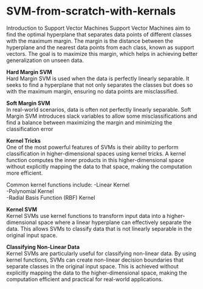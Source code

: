 # SVM-from-scratch-with-kernals
Introduction to Support Vector Machines
Support Vector Machines aim to find the optimal hyperplane that separates data points of different classes with the maximum margin. The margin is the distance between the hyperplane and the nearest data points from each class, known as support vectors. The goal is to maximize this margin, which helps in achieving better generalization on unseen data.

**Hard Margin SVM**<br />
Hard Margin SVM is used when the data is perfectly linearly separable. It seeks to find a hyperplane that not only separates the classes but does so with the maximum margin, ensuring no data points are misclassified. 

**Soft Margin SVM**<br />
In real-world scenarios, data is often not perfectly linearly separable. Soft Margin SVM introduces slack variables to allow some misclassifications and find a balance between maximizing the margin and minimizing the classification error

**Kernel Tricks**<br />
One of the most powerful features of SVMs is their ability to perform classification in higher-dimensional spaces using kernel tricks. A kernel function computes the inner products in this higher-dimensional space without explicitly mapping the data to that space, making the computation more efficient.

Common kernel functions include:
-Linear Kernel<br />
-Polynomial Kernel<br />
-Radial Basis Function (RBF) Kernel<br />

**Kernel SVM**<br />
Kernel SVMs use kernel functions to transform input data into a higher-dimensional space where a linear hyperplane can effectively separate the data. This allows SVMs to classify data that is not linearly separable in the original input space.

**Classifying Non-Linear Data**<br />
Kernel SVMs are particularly useful for classifying non-linear data. By using kernel functions, SVMs can create non-linear decision boundaries that separate classes in the original input space. This is achieved without explicitly mapping the data to the higher-dimensional space, making the computation efficient and practical for real-world applications.
